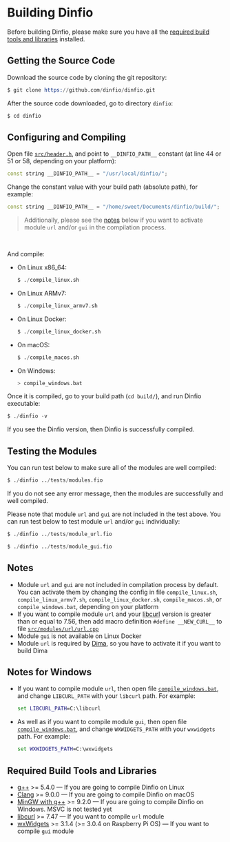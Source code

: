 # Building Dinfio

Before building Dinfio, please make sure you have all the [required build tools and libraries](#required-build-tools-and-libraries) installed.

## Getting the Source Code

Download the source code by cloning the git repository:
```s
$ git clone https://github.com/dinfio/dinfio.git
```

After the source code downloaded, go to directory `dinfio`:
```s
$ cd dinfio
```

## Configuring and Compiling

Open file [`src/header.h`](src/header.h), and point to  `__DINFIO_PATH__` constant (at line 44 or 51 or 58, depending on your platform):

``` cpp
const string __DINFIO_PATH__ = "/usr/local/dinfio/";
```

Change the constant value with your build path (absolute path), for example:

``` cpp
const string __DINFIO_PATH__ = "/home/sweet/Documents/dinfio/build/";
```

> Additionally, please see the [notes](#notes) below if you want to activate module `url` and/or `gui` in the compilation process.

<br>

And compile:

- On Linux x86_64:

    ```s
    $ ./compile_linux.sh
    ```
- On Linux ARMv7:

    ```s
    $ ./compile_linux_armv7.sh
    ```
- On Linux Docker:

    ```s
    $ ./compile_linux_docker.sh
    ```
- On macOS:

    ```s
    $ ./compile_macos.sh
    ```
- On Windows:

    ``` s
    > compile_windows.bat
    ```

Once it is compiled, go to your build path (`cd build/`), and run Dinfio executable:

``` s
$ ./dinfio -v
```

If you see the Dinfio version, then Dinfio is successfully compiled.

## Testing the Modules

You can run test below to make sure all of the modules are well compiled:

``` s
$ ./dinfio ../tests/modules.fio
```

If you do not see any error message, then the modules are successfully and well compiled.

Please note that module `url` and `gui` are not included in the test above. You can run test below to test module `url` and/or `gui` individually:

``` s
$ ./dinfio ../tests/module_url.fio
```
``` s
$ ./dinfio ../tests/module_gui.fio
```

## Notes

- Module `url` and `gui` are not included in compilation process by default. You can activate them by changing the config in file `compile_linux.sh`, `compile_linux_armv7.sh`, `compile_linux_docker.sh`, `compile_macos.sh`, or `compile_windows.bat`, depending on your platform
- If you want to compile module `url` and your [libcurl](https://curl.se/libcurl/) version is greater than or equal to 7.56, then add macro definition `#define __NEW_CURL__` to file [`src/modules/url/url.cpp`](src/modules/url/url.cpp)
- Module `gui` is not available on Linux Docker
- Module `url` is required by [Dima](src/dima/), so you have to activate it if you want to build Dima

## Notes for Windows

- If you want to compile module `url`, then open file [`compile_windows.bat`](compile_windows.bat), and change `LIBCURL_PATH` with your `libcurl` path. For example:

    ``` bat
    set LIBCURL_PATH=C:\libcurl
    ```
- As well as if you want to compile module `gui`, then open file [`compile_windows.bat`](compile_windows.bat), and change `WXWIDGETS_PATH` with your `wxwidgets` path. For example:

    ``` bat
    set WXWIDGETS_PATH=C:\wxwidgets
    ```

## Required Build Tools and Libraries

- [g++](https://gcc.gnu.org/) >= 5.4.0 &mdash; If you are going to compile Dinfio on Linux
- [Clang](https://clang.llvm.org/) >= 9.0.0 &mdash; If you are going to compile Dinfio on macOS
- [MinGW with g++](https://sourceforge.net/projects/mingw/) >= 9.2.0 &mdash; If you are going to compile Dinfio on Windows. MSVC is not tested yet
- [libcurl](https://curl.se/libcurl/) >= 7.47 &mdash; If you want to compile `url` module
- [wxWidgets](https://www.wxwidgets.org/) >= 3.1.4 (>= 3.0.4 on Raspberry Pi OS) &mdash; If you want to compile `gui` module
